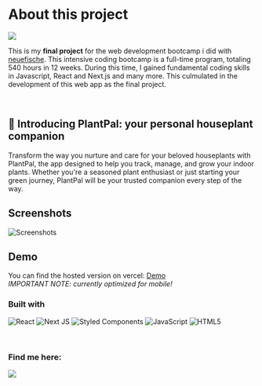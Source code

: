 <h1>About this project </h3><img src="https://img.shields.io/badge/status-in%20progress-green">

<p>
  This is my <strong>final project</strong> for the web development bootcamp i did with <a href="https://www.neuefische.de/en">neuefische</a>. This intensive coding bootcamp is a full-time program, totaling 540 hours in 12 weeks. During this time, I gained fundamental coding skills in Javascript, React and Next.js and many more. This culmulated in the development of this web app as the final project.
</p>

<br/>

## 🌱 Introducing PlantPal: your personal houseplant companion 
Transform the way you nurture and care for your beloved houseplants with PlantPal, the app designed to help you track, 
manage, and grow your indoor plants. Whether you're a seasoned plant enthusiast or just starting your green journey, 
PlantPal will be your trusted companion every step of the way.


## Screenshots 
![Screenshots](https://github.com/HenrikeStahlhut/capstone-project/assets/126799897/5dc1e784-45b2-47e8-ac1e-443110359a85)

## Demo
You can find the hosted version on vercel: [Demo](https://capstone-project-peach-omega.vercel.app/) <br/>
*IMPORTANT NOTE: currently optimized for mobile!*

### Built with
![React](https://img.shields.io/badge/react-%2320232a.svg?style=for-the-badge&logo=react&logoColor=%2361DAFB)
![Next JS](https://img.shields.io/badge/Next-black?style=for-the-badge&logo=next.js&logoColor=white)
![Styled Components](https://img.shields.io/badge/styled--components-DB7093?style=for-the-badge&logo=styled-components&logoColor=white)
![JavaScript](https://img.shields.io/badge/javascript-%23323330.svg?style=for-the-badge&logo=javascript&logoColor=%23F7DF1E)
![HTML5](https://img.shields.io/badge/html5-%23E34F26.svg?style=for-the-badge&logo=html5&logoColor=white)

<br/>

### Find me here: 
<a href="https://www.linkedin.com/in/henrike-stahlhut-389238249/"><img src="https://img.shields.io/badge/linkedin-%230077B5.svg?style=for-the-badge&logo=linkedin&logoColor=white"></a>

